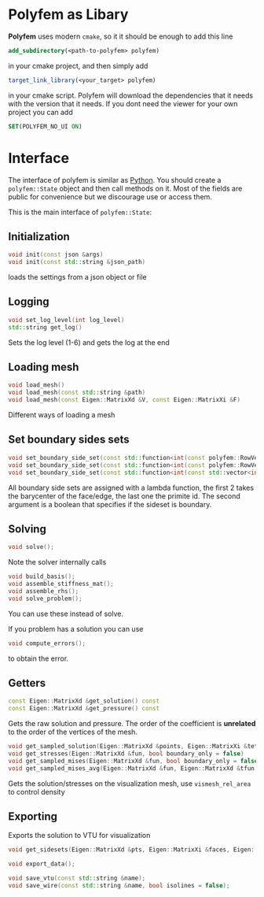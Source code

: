 Polyfem as Libary
=================

**Polyfem** uses modern `cmake`, so it it should be enough to add this line
```cmake
add_subdirectory(<path-to-polyfem> polyfem)
```
in your cmake project, and then simply add
```cmake
target_link_library(<your_target> polyfem)
```
in your cmake script.
Polyfem will download the dependencies that it needs with the version that it needs.
If you dont need the viewer for your own project you can add
```cmake
SET(POLYFEM_NO_UI ON)
```


# Interface

The interface of polyfem is similar as [Python](polyfempy_doc.md). You should create a `polyfem::State` object and then call methods on it.
Most of the fields are public for convenience but we discourage use or access them.


This is the main interface of `polyfem::State`:


## Initialization

```c++
void init(const json &args)
void init(const std::string &json_path)
```

loads the settings from a json object or file


## Logging

```c++
void set_log_level(int log_level)
std::string get_log()
```
Sets the log level (1-6) and gets the log at the end


## Loading mesh

```c++
void load_mesh()
void load_mesh(const std::string &path)
void load_mesh(const Eigen::MatrixXd &V, const Eigen::MatrixXi &F)
```
Different ways of loading a mesh

## Set boundary sides sets

```c++
void set_boundary_side_set(const std::function<int(const polyfem::RowVectorNd&)> &boundary_marker)
void set_boundary_side_set(const std::function<int(const polyfem::RowVectorNd&, bool)> &boundary_marker)
void set_boundary_side_set(const std::function<int(const std::vector<int>&, bool)> &boundary_marker)
```
All boundary side sets are assigned with a lambda function, the first 2 takes the barycenter of the face/edge, the last one the primite id. The second argument is a boolean that specifies if the sideset is boundary.


## Solving
```c++
void solve();
```

Note the solver internally calls
```c++
void build_basis();
void assemble_stiffness_mat();
void assemble_rhs();
void solve_problem();
```
You can use these instead of solve.

If you problem has a solution you can use
```c++
void compute_errors();
```
to obtain the error.


## Getters

```c++
const Eigen::MatrixXd &get_solution() const
const Eigen::MatrixXd &get_pressure() const
```
Gets the raw solution and pressure. The order of the coefficient is **unrelated** to the order of the vertices of the mesh.

```c++
void get_sampled_solution(Eigen::MatrixXd &points, Eigen::MatrixXi &tets, Eigen::MatrixXd &fun, bool boundary_only = false)
void get_stresses(Eigen::MatrixXd &fun, bool boundary_only = false)
void get_sampled_mises(Eigen::MatrixXd &fun, bool boundary_only = false)
void get_sampled_mises_avg(Eigen::MatrixXd &fun, Eigen::MatrixXd &tfun, bool boundary_only = false)
```
Gets the solution/stresses on the visualization mesh, use `vismesh_rel_area` to control density


## Exporting

Exports the solution to VTU for visualization

```c++
void get_sidesets(Eigen::MatrixXd &pts, Eigen::MatrixXi &faces, Eigen::MatrixXd &sidesets);

void export_data();

void save_vtu(const std::string &name);
void save_wire(const std::string &name, bool isolines = false);
```

